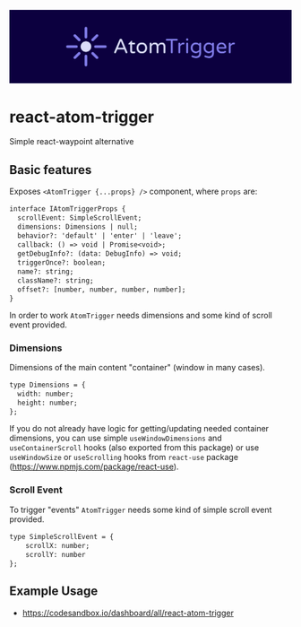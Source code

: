 ![react-atom-trigger](/assets/atom-trigger.svg)

# react-atom-trigger

Simple react-waypoint alternative

## Basic features


Exposes `<AtomTrigger {...props} />` component, where `props` are:

```
interface IAtomTriggerProps {
  scrollEvent: SimpleScrollEvent;
  dimensions: Dimensions | null;
  behavior?: 'default' | 'enter' | 'leave';
  callback: () => void | Promise<void>;
  getDebugInfo?: (data: DebugInfo) => void;
  triggerOnce?: boolean;
  name?: string;
  className?: string;
  offset?: [number, number, number, number];
}
```

In order to work `AtomTrigger` needs dimensions and some kind of scroll event provided.

### Dimensions

Dimensions of the main content "container" (window in many cases). 

```
type Dimensions = {
  width: number;
  height: number;
};
```

If you do not already have logic for getting/updating needed container dimensions, you can use simple `useWindowDimensions` and `useContainerScroll` hooks (also exported from this package) or use `useWindowSize` or `useScrolling` hooks from `react-use` package (https://www.npmjs.com/package/react-use).

### Scroll Event
 
To trigger "events" `AtomTrigger` needs some kind of simple scroll event provided.

```
type SimpleScrollEvent = { 
    scrollX: number; 
    scrollY: number 
};
```

## Example Usage

- https://codesandbox.io/dashboard/all/react-atom-trigger